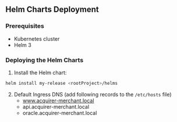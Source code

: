 ## Helm Charts Deployment

### Prerequisites

- Kubernetes cluster
- Helm 3

### Deploying the Helm Charts

1. Install the Helm chart:

```bash
helm install my-release <rootProject>/helms
```

2. Default Ingress DNS (add following records to the `/etc/hosts` file)
    - www.acquirer-merchant.local
    - api.acquirer-merchant.local
    - oracle.acquirer-merchant.local

